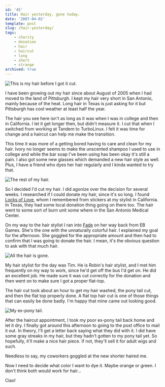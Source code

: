 ```yaml
---
id: '45'
title: Hair yesterday, gone today.
date: '2007-04-02'
template: post
slug: /hair-yesterday/
tags:
    - charity
    - donation
    - hair
    - haircut
    - long
    - short
    - strange
archived: true
---
```


![This is my hair before I got it
cut.](before.png 'This is my hair before I got it cut.')

I have been growing out my hair since about August of 2005 when I had moved to
the land of Pittsburgh. I kept my hair very short in San Antonio, mainly
because of the heat. Long hair in Texas is just asking for it but Pittsburgh
has cool weather at least half the year.

The hair you see here isn't as long as it was when I was in college and then
in California. I let it get longer then, but didn't measure it. I cut that
when I switched from working at Tandem to TurboLinux. I felt it was time for
change and a haircut can help me make the transition.

This time it was more of a getting bored having to care and clean for my hair.
Ivory no longer seems to make the unscented shampoo I used to use in college
and while the bar soap I've been using has been okay it's still a pain. I also
got some new glasses which demanded a new hair style as well. Plus, I have a
friend who dyes her hair regularly and I kinda wanted to try that.

![The rest of my
hair.](during.png 'The rest of my hair.')

So I decided I'd cut my hair. I did agonize over the decision for several
weeks. I researched if I could donate my hair, since it's so long. I found
[Locks of Love](http://locksoflove.org/), whom I remembered from stickers at
my stylist in California. In Texas, they had some local donation thing going
on there too. The hair went to some sort of burn unit some where in the San
Antonio Medical Center.

On my way to the hair stylist I ran into
[Fade](http://fadethecat.livejournal.com/) on her way back from EB Games.
She's the one with the unnaturally colorful hair. I explained my goal for the
afternoon. She goggled for the appropriate amount and then had to confirm that
I was going to donate the hair. I mean, it's the obvious question to ask with
that much hair.

![All the hair is gone.](after.png 'All the hair is gone.')

My hair stylist for the day was Tim. He is Robin's hair stylist, and I met him
frequently on my way to work, since he'd get off the bus I'd get on. He did an
excellent job. He made sure it was cut correctly for the donation and then
went on to make sure I got a proper flat-top.

The hair cut took about an hour to get my hair washed, the pony tail cut, and
then the flat top properly done. A flat top hair cut is one of those things
that can easily be done badly. I'm happy that mine came out looking good.

![My ex-pony tail.](hair.png 'My ex-pony tail.')

After the haircut appointment, I took my poor ex-pony tail back home and let
it dry. I finally got around this afternoon to going to the post office to
mail it out. In theory, I'll get a letter back saying what they did with it. I
did have some gray streaks in my hair, but they hadn't gotten to my pony tail
yet. So hopefully, it'll make a nice hair piece. If not, they'll sell it for
adult wigs and such.

Needless to say, my coworkers goggled at the new shorter haired me.

Now I need to decide what color I want to dye it. Maybe orange or green. I
don't think both would work for hair…

Ciao!
